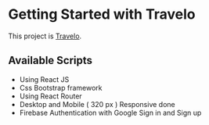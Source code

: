 # Getting Started with Travelo

This project is [Travelo](https://github.com/facebook/create-react-app).

## Available Scripts

* Using React JS
* Css Bootstrap framework
* Using React Router
* Desktop and Mobile ( 320 px ) Responsive done
* Firebase Authentication with Google Sign in and Sign up
